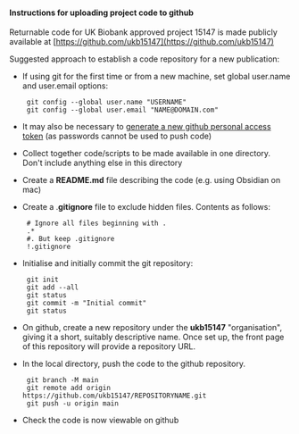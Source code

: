 #### Instructions for uploading project code to github

Returnable code for UK Biobank approved project 15147 is made publicly available at [https://github.com/ukb15147](https://github.com/ukb15147)

Suggested approach to establish a code repository for a new publication:

 * If using git for the first time or from a new machine, set global user.name and user.email options:

        git config --global user.name "USERNAME"
        git config --global user.email "NAME@DOMAIN.com"

 * It may also be necessary to [generate a new github personal access token](https://github.com/settings/tokens) (as passwords cannot be used to push code)
 * Collect together code/scripts to be made available in one directory. Don't include anything else in this directory
 * Create a **README.md** file describing the code (e.g. using Obsidian on mac)
 * Create a .**gitignore** file to exclude hidden files. Contents as follows:

        # Ignore all files beginning with .
        .*
        #. But keep .gitignore
        !.gitignore

 * Initialise and initially commit the git repository:

        git init
        git add --all
        git status
        git commit -m "Initial commit"
        git status

 * On github, create a new repository under the **ukb15147** "organisation", giving it a short, suitably descriptive name. Once set up, the front page of this repository will provide a repository URL.
 * In the local directory, push the code to the github repository.

        git branch -M main
        git remote add origin https://github.com/ukb15147/REPOSITORYNAME.git
        git push -u origin main

 * Check the code is now viewable on github
